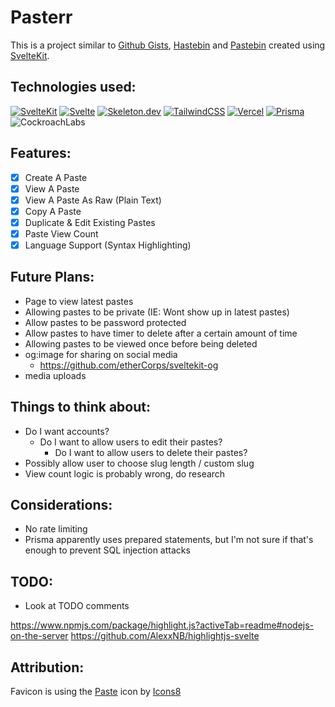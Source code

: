 # Pasterr

<!-- pastebin url -->

This is a project similar to [Github Gists](https://gist.github.com/), [Hastebin](https://hastebin.com) and [Pastebin](https://pastebin.com) created using [SvelteKit](https://kit.svelte.dev/).

## Technologies used:

[![SvelteKit](https://img.shields.io/badge/-SvelteKit-ff3e00?style=for-the-badge&logo=svelte&logoColor=white)](https://kit.svelte.dev/)
[![Svelte](https://img.shields.io/badge/-Svelte-ff3e00?style=for-the-badge&logo=svelte&logoColor=white)](https://svelte.dev/)
[![Skeleton.dev](https://img.shields.io/badge/-Skeleton%20UI-ff3e00?style=for-the-badge&logo=svelte&logoColor=white)](https://skeleton.dev/)
[![TailwindCSS](https://img.shields.io/badge/-TailwindCSS-ff3e00?style=for-the-badge&logo=tailwind-css&logoColor=white)](https://tailwindcss.com/)
[![Vercel](https://img.shields.io/badge/-Vercel-ff3e00?style=for-the-badge&logo=vercel&logoColor=white)](https://vercel.com/)
[![Prisma](https://img.shields.io/badge/-Prisma-ff3e00?style=for-the-badge&logo=prisma&logoColor=white)](https://www.prisma.io/)
![CockroachLabs](https://img.shields.io/badge/CockroachDB-ff3e00?style=for-the-badge&logo=Cockroach%20Labs&logoColor=white)

## Features:

- [x] Create A Paste
- [x] View A Paste
- [x] View A Paste As Raw (Plain Text)
- [x] Copy A Paste
- [x] Duplicate & Edit Existing Pastes
- [x] Paste View Count
- [x] Language Support (Syntax Highlighting)

## Future Plans:

- Page to view latest pastes
- Allowing pastes to be private (IE: Wont show up in latest pastes)
- Allow pastes to be password protected
- Allow pastes to have timer to delete after a certain amount of time
- Allowing pastes to be viewed once before being deleted
- og:image for sharing on social media
  - https://github.com/etherCorps/sveltekit-og
- media uploads

## Things to think about:

- Do I want accounts?
  - Do I want to allow users to edit their pastes?
    - Do I want to allow users to delete their pastes?
- Possibly allow user to choose slug length / custom slug
- View count logic is probably wrong, do research

## Considerations:

- No rate limiting
- Prisma apparently uses prepared statements, but I'm not sure if that's enough to prevent SQL injection attacks

## TODO:

- Look at TODO comments

https://www.npmjs.com/package/highlight.js?activeTab=readme#nodejs-on-the-server
https://github.com/AlexxNB/highlightjs-svelte

## Attribution:

Favicon is using the <a target="_blank" href="https://icons8.com/icon/49462/paste">Paste</a> icon by <a target="_blank" href="https://icons8.com">Icons8</a>
